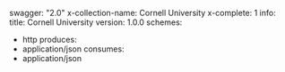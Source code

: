 swagger: "2.0"
x-collection-name: Cornell University
x-complete: 1
info:
  title: Cornell University
  version: 1.0.0
schemes:
- http
produces:
- application/json
consumes:
- application/json